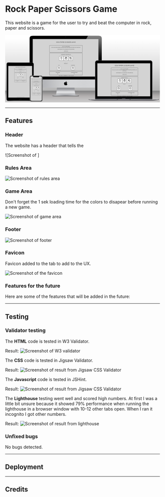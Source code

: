 # Rock Paper Scissors Game

This website is a game for the user to try and beat the computer in rock, paper and scissors.

![Mock up of resposive design on different screen sizes](../assets/images/mock-up_generator_pp2.png)

---

## Features

### **Header**

The website has a header that tells the

![Screenshot of ]

### **Rules Area**

![Screenshot of rules area]()

### **Game Area**

Don't forget the 1 sek loading time for the colors to disapear before running a new game.

![Screenshot of game area]()

### **Footer**

![Screenshot of footer]()

### **Favicon**

Favicon added to the tab to add to the UX.

![Screenshot of the favicon]()

### **Features for the future**

Here are some of the features that will be added in the future:

---

## Testing

### **Validator testing**

The **HTML** code is tested in W3 Validator.

Result:
![Screenshot of W3 validator]()

The **CSS** code is tested in Jigsaw Validator.

Result:
![Screenshot of result from Jigsaw CSS Validator]()

The **Javascript** code is tested in JSHint.

Result:
![Screenshot of result from Jigsaw CSS Validator]()

The **Lighthouse** testing went well and scored high numbers. At first I was a little bit unsure because it showed 79% performance when running the lighthouse in a browser window with 10-12 other tabs open. When I ran it incognito I got other numbers.

Result:
![Screenshot of result from lighthouse]()

### **Unfixed bugs**

No bugs detected.

---

## **Deployment**

---

## **Credits**
